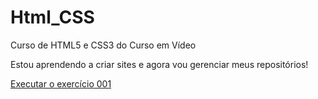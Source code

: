 # Html_CSS
 Curso de HTML5 e CSS3 do Curso em Vídeo

 Estou aprendendo a criar sites e agora vou gerenciar meus repositórios!

<a href= "https://publiofm.github.io/Html_CSS/Exerc%C3%ADcos/ex001/index.html"> Executar o exercício 001</a>